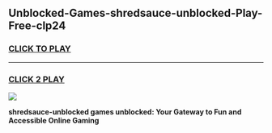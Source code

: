 
## Unblocked-Games-shredsauce-unblocked-Play-Free-clp24
<h3>
<a href="https://premium76.site?title=shredsauce-unblocked&ref=18A1">CLICK TO PLAY</a></h3>
<hr>

<h3>
<a href="https://premium76.site?title=shredsauce-unblocked&ref=18A1">CLICK 2 PLAY</a>
  
</h3>

<a href="https://premium76.site?title=shredsauce-unblocked&ref=18A1"><img src="https://clearcache.store/games.png"></a>


**shredsauce-unblocked games unblocked: Your Gateway to Fun and Accessible Online Gaming**
